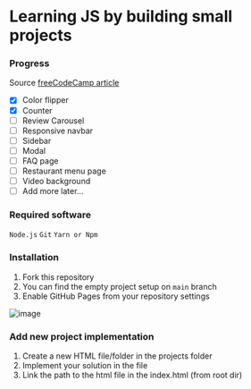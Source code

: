 # Learning JS by building small projects

### Progress

Source [freeCodeCamp article](https://www.freecodecamp.org/news/javascript-projects-for-beginners)

- [x] Color flipper
- [x] Counter
- [ ] Review Carousel
- [ ] Responsive navbar
- [ ] Sidebar
- [ ] Modal
- [ ] FAQ page
- [ ] Restaurant menu page
- [ ] Video background
- [ ] Add more later...

### Required software
`Node.js`
`Git`
`Yarn or Npm`

### Installation
1. Fork this repository
2. You can find the empty project setup on `main` branch
3. Enable GitHub Pages from your repository settings

![image](https://user-images.githubusercontent.com/7374942/112717237-f693a380-8ef3-11eb-84ee-5ae1be5e9871.png)


### Add new project implementation
1. Create a new HTML file/folder in the projects folder
2. Implement your solution in the file
3. Link the path to the html file in the index.html (from root dir)

